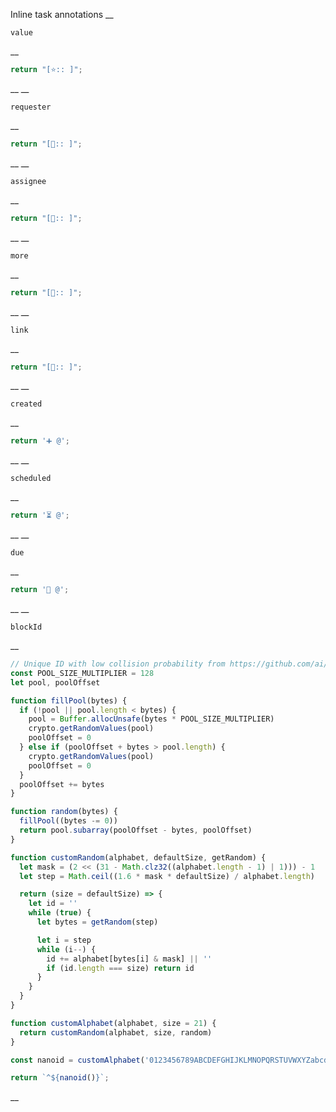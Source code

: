 Inline task annotations
__
```
value
```
__
```js
return "[⭐:: ]";
```
__
__
```
requester
```
__
```js
return "[💬:: ]";
```
__
__
```
assignee
```
__
```js
return "[👤:: ]";
```
__
__
```
more
```
__
```js
return "[🔗:: ]";
```
__
__
```
link
```
__
```js
return "[🔗:: ]";
```
__
__
```
created
```
__
```js
return '➕ @';
```
__
__
```
scheduled
```
__
```js
return '⏳ @';
```
__
__
```
due
```
__
```js
return '📅 @';
```
__
__
```
blockId
```
__
```js
// Unique ID with low collision probability from https://github.com/ai/nanoid
const POOL_SIZE_MULTIPLIER = 128
let pool, poolOffset

function fillPool(bytes) {
  if (!pool || pool.length < bytes) {
    pool = Buffer.allocUnsafe(bytes * POOL_SIZE_MULTIPLIER)
    crypto.getRandomValues(pool)
    poolOffset = 0
  } else if (poolOffset + bytes > pool.length) {
    crypto.getRandomValues(pool)
    poolOffset = 0
  }
  poolOffset += bytes
}

function random(bytes) {
  fillPool((bytes -= 0))
  return pool.subarray(poolOffset - bytes, poolOffset)
}

function customRandom(alphabet, defaultSize, getRandom) {
  let mask = (2 << (31 - Math.clz32((alphabet.length - 1) | 1))) - 1
  let step = Math.ceil((1.6 * mask * defaultSize) / alphabet.length)

  return (size = defaultSize) => {
    let id = ''
    while (true) {
      let bytes = getRandom(step)

      let i = step
      while (i--) {
        id += alphabet[bytes[i] & mask] || ''
        if (id.length === size) return id
      }
    }
  }
}

function customAlphabet(alphabet, size = 21) {
  return customRandom(alphabet, size, random)
}

const nanoid = customAlphabet('0123456789ABCDEFGHIJKLMNOPQRSTUVWXYZabcdefghijklmnopqrstuvwxyz', 9)

return `^${nanoid()}`;
```
__